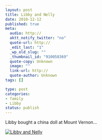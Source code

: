 ```yaml
--- 
layout: post
title: Libby and Nelly
date: 2010-12-12
published: true
meta: 
  audio: http://
  aktt_notify_twitter: "no"
  quote-url: http://
  _edit_last: "1"
  _wp_old_slug: ""
  _thumbnail_id: "910058369"
  quote-copy: Unknown
  image: ""
  link-url: http://
  quote-author: Unknown
tags: []

type: post
categories: 
- family
- Libby
status: publish
---
```

Libby bought a china doll at Mount Vernon...

[![](http://media.eick.us/2010/12/2010-11-30-at-20-56-05-225x300.jpg "Libby and Nelly")](http://media.eick.us/2010/12/2010-11-30-at-20-56-05.jpg)
